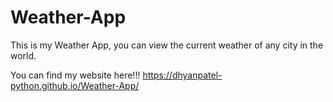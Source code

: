 # Weather-App


This is my Weather App, you can view the current weather of any city in the world.

You can find my website here!!!
https://dhyanpatel-python.github.io/Weather-App/
